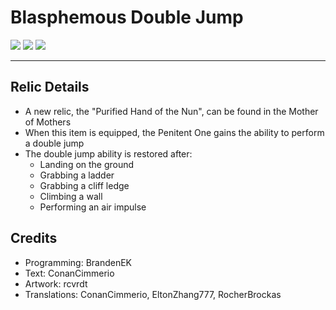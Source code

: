 # Blasphemous Double Jump

<div>
  <img src="https://img.shields.io/github/v/release/BrandenEK/Blasphemous.DoubleJump?style=for-the-badge">
  <img src="https://img.shields.io/github/last-commit/BrandenEK/Blasphemous.DoubleJump?color=important&style=for-the-badge">
  <img src="https://img.shields.io/github/downloads/BrandenEK/Blasphemous.DoubleJump/total?color=success&style=for-the-badge">
</div>

---

## Relic Details

- A new relic, the "Purified Hand of the Nun", can be found in the Mother of Mothers
- When this item is equipped, the Penitent One gains the ability to perform a double jump
- The double jump ability is restored after:
  - Landing on the ground
  - Grabbing a ladder
  - Grabbing a cliff ledge
  - Climbing a wall
  - Performing an air impulse

## Credits

- Programming: BrandenEK
- Text: ConanCimmerio
- Artwork: rcvrdt
- Translations: ConanCimmerio, EltonZhang777, RocherBrockas
